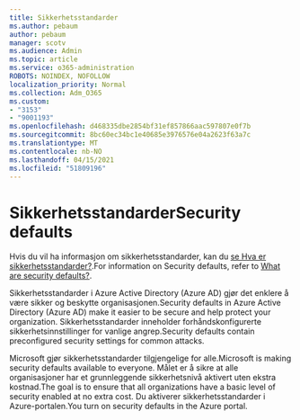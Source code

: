 ```yaml
---
title: Sikkerhetsstandarder
ms.author: pebaum
author: pebaum
manager: scotv
ms.audience: Admin
ms.topic: article
ms.service: o365-administration
ROBOTS: NOINDEX, NOFOLLOW
localization_priority: Normal
ms.collection: Adm_O365
ms.custom:
- "3153"
- "9001193"
ms.openlocfilehash: d468335dbe2854bf31ef857866aac597807e0f7b
ms.sourcegitcommit: 8bc60ec34bc1e40685e3976576e04a2623f63a7c
ms.translationtype: MT
ms.contentlocale: nb-NO
ms.lasthandoff: 04/15/2021
ms.locfileid: "51809196"
---
```

# <a name="security-defaults"></a><span data-ttu-id="6bfa3-102">Sikkerhetsstandarder</span><span class="sxs-lookup"><span data-stu-id="6bfa3-102">Security defaults</span></span>

<span data-ttu-id="6bfa3-103">Hvis du vil ha informasjon om sikkerhetsstandarder, kan du [se Hva er sikkerhetsstandarder?](https://docs.microsoft.com/azure/active-directory/conditional-access/concept-conditional-access-security-defaults).</span><span class="sxs-lookup"><span data-stu-id="6bfa3-103">For information on Security defaults, refer to [What are security defaults?](https://docs.microsoft.com/azure/active-directory/conditional-access/concept-conditional-access-security-defaults).</span></span>

<span data-ttu-id="6bfa3-104">Sikkerhetsstandarder i Azure Active Directory (Azure AD) gjør det enklere å være sikker og beskytte organisasjonen.</span><span class="sxs-lookup"><span data-stu-id="6bfa3-104">Security defaults in Azure Active Directory (Azure AD) make it easier to be secure and help protect your organization.</span></span> <span data-ttu-id="6bfa3-105">Sikkerhetsstandarder inneholder forhåndskonfigurerte sikkerhetsinnstillinger for vanlige angrep.</span><span class="sxs-lookup"><span data-stu-id="6bfa3-105">Security defaults contain preconfigured security settings for common attacks.</span></span>

<span data-ttu-id="6bfa3-106">Microsoft gjør sikkerhetsstandarder tilgjengelige for alle.</span><span class="sxs-lookup"><span data-stu-id="6bfa3-106">Microsoft is making security defaults available to everyone.</span></span> <span data-ttu-id="6bfa3-107">Målet er å sikre at alle organisasjoner har et grunnleggende sikkerhetsnivå aktivert uten ekstra kostnad.</span><span class="sxs-lookup"><span data-stu-id="6bfa3-107">The goal is to ensure that all organizations have a basic level of security enabled at no extra cost.</span></span> <span data-ttu-id="6bfa3-108">Du aktiverer sikkerhetsstandarder i Azure-portalen.</span><span class="sxs-lookup"><span data-stu-id="6bfa3-108">You turn on security defaults in the Azure portal.</span></span>
